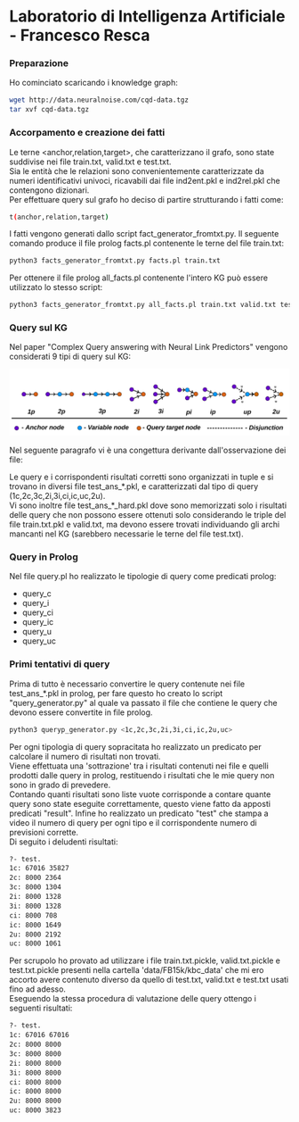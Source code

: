 # Laboratorio di Intelligenza Artificiale - Francesco Resca

### Preparazione

Ho cominciato scaricando i knowledge graph:

```bash
wget http://data.neuralnoise.com/cqd-data.tgz
tar xvf cqd-data.tgz
```

### Accorpamento e creazione dei fatti

Le terne <anchor,relation,target>, che caratterizzano il grafo, sono state suddivise nei file train.txt, valid.txt e test.txt.  
Sia le entità che le relazioni sono convenientemente caratterizzate da numeri identificativi univoci, ricavabili dai file ind2ent.pkl e ind2rel.pkl che contengono dizionari.  
Per effettuare query sul grafo ho deciso di partire strutturando i fatti come:  
```bash
t(anchor,relation,target)
```
I fatti vengono generati dallo script fact_generator_fromtxt.py. Il seguente comando produce il file prolog facts.pl contenente le terne del file train.txt:

```bash
python3 facts_generator_fromtxt.py facts.pl train.txt
```

Per ottenere il file prolog all_facts.pl contenente l'intero KG può essere utilizzato lo stesso script:

```bash
python3 facts_generator_fromtxt.py all_facts.pl train.txt valid.txt test.txt
```

### Query sul KG

Nel paper "Complex Query answering with Neural Link Predictors" vengono considerati 9 tipi di query sul KG:

![Immagine](QueryIMG.png)

Nel seguente paragrafo vi è una congettura derivante dall'osservazione dei file:  

Le query e i corrispondenti risultati corretti sono organizzati in tuple e si trovano in diversi file test_ans_\*.pkl, e caratterizzati dal tipo di query (1c,2c,3c,2i,3i,ci,ic,uc,2u).  
Vi sono inoltre file test_ans_\*_hard.pkl dove sono memorizzati solo i risultati delle query che non possono essere ottenuti solo considerando le triple del file train.txt.pkl e valid.txt, ma devono essere trovati individuando gli archi mancanti nel KG (sarebbero necessarie le terne del file test.txt).

### Query in Prolog

Nel file query.pl ho realizzato le tipologie di query come predicati prolog:
- query_c
- query_i
- query_ci
- query_ic
- query_u
- query_uc

### Primi tentativi di query

Prima di tutto è necessario convertire le query contenute nei file test_ans_*.pkl in prolog, per fare questo ho creato lo script "query_generator.py" al quale va passato il file che contiene le query che devono essere convertite in file prolog.

```bash
python3 queryp_generator.py <1c,2c,3c,2i,3i,ci,ic,2u,uc>
```

Per ogni tipologia di query sopracitata ho realizzato un predicato per calcolare il numero di risultati non trovati.  
Viene effettuata una 'sottrazione' tra i risultati contenuti nei file e quelli prodotti dalle query in prolog, restituendo i risultati che le mie query non sono in grado di prevedere.  
Contando quanti risultati sono liste vuote corrisponde a contare quante query sono state eseguite correttamente, questo viene fatto da apposti predicati "result".
Infine ho realizzato un predicato "test" che stampa a video il numero di query per ogni tipo e il corrispondente numero di previsioni corrette.  
Di seguito i deludenti risultati:

```bash
?- test.
1c: 67016 35827
2c: 8000 2364
3c: 8000 1304
2i: 8000 1328
3i: 8000 1328
ci: 8000 708
ic: 8000 1649
2u: 8000 2192
uc: 8000 1061
```

Per scrupolo ho provato ad utilizzare i file train.txt.pickle, valid.txt.pickle e test.txt.pickle presenti nella cartella 'data/FB15k/kbc_data' che mi ero accorto avere contenuto diverso da quello di test.txt, valid.txt e test.txt usati fino ad adesso.  
Eseguendo la stessa procedura di valutazione delle query ottengo i seguenti risultati:

```bash
?- test.
1c: 67016 67016
2c: 8000 8000
3c: 8000 8000
2i: 8000 8000
3i: 8000 8000
ci: 8000 8000
ic: 8000 8000
2u: 8000 8000
uc: 8000 3823
```